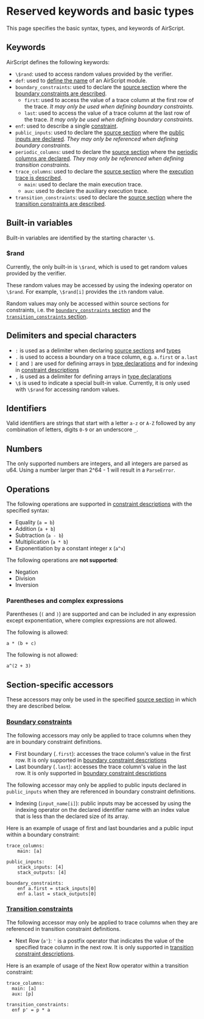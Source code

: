 # Reserved keywords and basic types

This page specifies the basic syntax, types, and keywords of AirScript.

## Keywords

AirScript defines the following keywords:

- `\$rand`: used to access random values provided by the verifier.
- `def`: used to [define the name](./structure.md) of an AirScript module.
- `boundary_constraints`: used to declare the [source section](./structure.md#source-sections) where the [boundary constraints are described](./constraints.md#boundary_constraints).
  - `first`: used to access the value of a trace column at the first row of the trace. _It may only be used when defining boundary constraints._
  - `last`: used to access the value of a trace column at the last row of the trace. _It may only be used when defining boundary constraints._
- `enf`: used to describe a single [constraint](./constraints.md).
- `public_inputs`: used to declare the [source section](./structure.md#source-sections) where the [public inputs are declared](./declarations.md). _They may only be referenced when defining boundary constraints._
- `periodic_columns`: used to declare the [source section](./structure.md#source-sections) where the [periodic columns are declared](./declarations.md). _They may only be referenced when defining transition constraints._
- `trace_columns`: used to declare the [source section](./structure.md#source-sections) where the [execution trace is described](./declarations.md).
  - `main`: used to declare the main execution trace.
  - `aux`: used to declare the auxiliary execution trace.
- `transition_constraints`: used to declare the [source section](./structure.md#source-sections) where the [transition constraints are described](./constraints.md#transition_constraints).

## Built-in variables

Built-in variables are identified by the starting character `\$`.

### \$rand

Currently, the only built-in is `\$rand`, which is used to get random values provided by the verifier.

These random values may be accessed by using the indexing operator on `\$rand`. For example, `\$rand[i]` provides the `ith` random value.

Random values may only be accessed within source sections for constraints, i.e. the [`boundary_constraints` section](./constraints.md#boundary-constraints-boundary_constraints) and the [`transition_constraints` section](./constraints.md#transition-constraints-transition_constraints).

## Delimiters and special characters

- `:` is used as a delimiter when declaring [source sections](./structure.md#source-sections) and [types](./declarations.md)
- `.` is used to access a boundary on a trace column, e.g. `a.first` or `a.last`
- `[` and `]` are used for defining arrays in [type declarations](./declarations.md) and for indexing in [constraint descriptions](./constraints.md)
- `,` is used as a delimiter for defining arrays in [type declarations](./declarations.md)
- `\$` is used to indicate a special built-in value. Currently, it is only used with `\$rand` for accessing random values.

## Identifiers

Valid identifiers are strings that start with a letter `a-z` or `A-Z` followed by any combination of letters, digits `0-9` or an underscore `_`.

## Numbers

The only supported numbers are integers, and all integers are parsed as u64. Using a number larger than 2^64 - 1 will result in a `ParseError`.

## Operations

The following operations are supported in [constraint descriptions](./constraints.md) with the specified syntax:

- Equality (`a = b`)
- Addition (`a + b`)
- Subtraction (`a - b`)
- Multiplication (`a * b`)
- Exponentiation by a constant integer x (`a^x`)

The following operations are **not supported**:

- Negation
- Division
- Inversion

### Parentheses and complex expressions

Parentheses (`(` and `)`) are supported and can be included in any expression except exponentiation, where complex expressions are not allowed.

The following is allowed:

```
a * (b + c)
```

The following is not allowed:

```
a^(2 + 3)
```

## Section-specific accessors

These accessors may only be used in the specified [source section](./structure.md) in which they are described below.

### [Boundary constraints](./constraints.md#boundary_constraints)

The following accessors may only be applied to trace columns when they are in boundary constraint definitions.

- First boundary (`.first`): accesses the trace column's value in the first row. It is only supported in [boundary constraint descriptions](./constraints.md#boundary_constraints)
- Last boundary (`.last`): accesses the trace column's value in the last row. It is only supported in [boundary constraint descriptions](./constraints.md#boundary_constraints)

The following accessor may only be applied to public inputs declared in `public_inputs` when they are referenced in boundary constraint definitions.

- Indexing (`input_name[i]`): public inputs may be accessed by using the indexing operator on the declared identifier name with an index value that is less than the declared size of its array.

Here is an example of usage of first and last boundaries and a public input within a boundary constraint:

```
trace_columns:
    main: [a]

public_inputs:
    stack_inputs: [4]
    stack_outputs: [4]

boundary_constraints:
    enf a.first = stack_inputs[0]
    enf a.last = stack_outputs[0]
```

### [Transition constraints](./constraints.md#transition_constraints)

The following accessor may only be applied to trace columns when they are referenced in transition constraint definitions.

- Next Row (`a'`): `'` is a postfix operator that indicates the value of the specified trace column in the next row. It is only supported in [transition constraint descriptions](./constraints.md#transition_constraints).

Here is an example of usage of the Next Row operator within a transition constraint:

```
trace_columns:
  main: [a]
  aux: [p]

transition_constraints:
  enf p' = p * a
```
